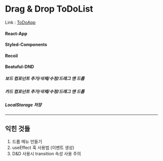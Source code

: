 Drag & Drop ToDoList
====================

Link : [ToDoApp](https://lurgi.github.io/2305todo/)
#### React-App
#### Styled-Components
#### Recoil
#### Beatuful-DND

##### 보드 컴포넌트 추가/삭제/수정/드래그 앤 드롭
##### 카드 컴포넌트 추가/삭제/수정/드래그 앤 드롭
##### LocalStorage 저장

-------------------------
익힌 것들
--------
1. 드롭 메뉴 만들기
2. useEffect 훅 사용법 (이벤트 생성)
3. D&D 사용시 transition 속성 사용 주의
